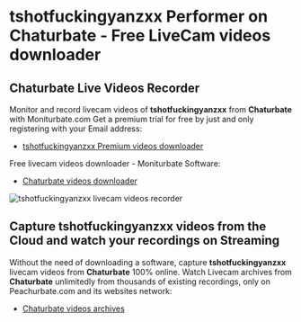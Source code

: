 # tshotfuckingyanzxx Performer on Chaturbate - Free LiveCam videos downloader

## Chaturbate Live Videos Recorder

Monitor and record livecam videos of **tshotfuckingyanzxx** from **Chaturbate** with Moniturbate.com
Get a premium trial for free by just and only registering with your Email address:
* [tshotfuckingyanzxx Premium videos downloader](https://moniturbate.com/request-demo-licence-key.html)

Free livecam videos downloader - Moniturbate Software:
* [Chaturbate videos downloader](https://moniturbate.com/moniturbate-download-software.html)

![tshotfuckingyanzxx livecam videos recorder](https://peachurnet.com/templates/moniturbate-software.png)


## Capture tshotfuckingyanzxx videos from the Cloud and watch your recordings on Streaming

Without the need of downloading a software, capture **tshotfuckingyanzxx** livecam videos from **Chaturbate** 100% online.
Watch Livecam archives from **Chaturbate** unlimitedly from thousands of existing recordings, only on Peachurbate.com and its websites network:
* [Chaturbate videos archives](https://peachurnet.com/)